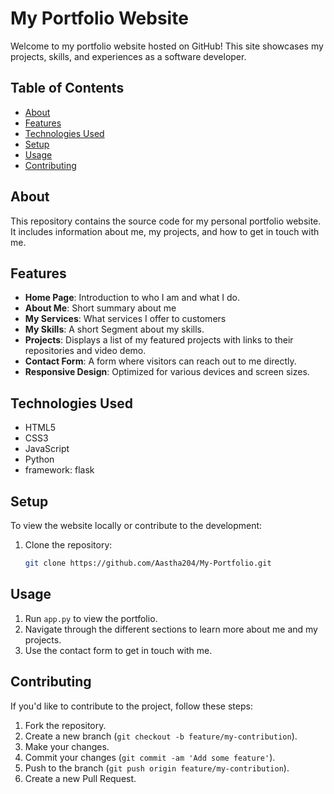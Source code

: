# My Portfolio Website

Welcome to my portfolio website hosted on GitHub! This site showcases my projects, skills, and experiences as a software developer.

## Table of Contents
- [About](#about)
- [Features](#features)
- [Technologies Used](#technologies-used)
- [Setup](#setup)
- [Usage](#usage)
- [Contributing](#contributing)

## About
This repository contains the source code for my personal portfolio website. It includes information about me, my projects, and how to get in touch with me.

## Features
- **Home Page**: Introduction to who I am and what I do.
- **About Me**: Short summary about me
- **My Services**: What services I offer to customers
- **My Skills**: A short Segment about my skills.
- **Projects**: Displays a list of my featured projects with links to their repositories and video demo.
- **Contact Form**: A form where visitors can reach out to me directly.
- **Responsive Design**: Optimized for various devices and screen sizes.

## Technologies Used
- HTML5
- CSS3
- JavaScript
- Python
- framework: flask

## Setup
To view the website locally or contribute to the development:

1. Clone the repository:
   ```bash
   git clone https://github.com/Aastha204/My-Portfolio.git

## Usage
1. Run `app.py` to view the portfolio.
2. Navigate through the different sections to learn more about me and my projects.
3. Use the contact form to get in touch with me.

## Contributing
If you'd like to contribute to the project, follow these steps:

1. Fork the repository.
2. Create a new branch (`git checkout -b feature/my-contribution`).
3. Make your changes.
4. Commit your changes (`git commit -am 'Add some feature'`).
5. Push to the branch (`git push origin feature/my-contribution`).
6. Create a new Pull Request.

